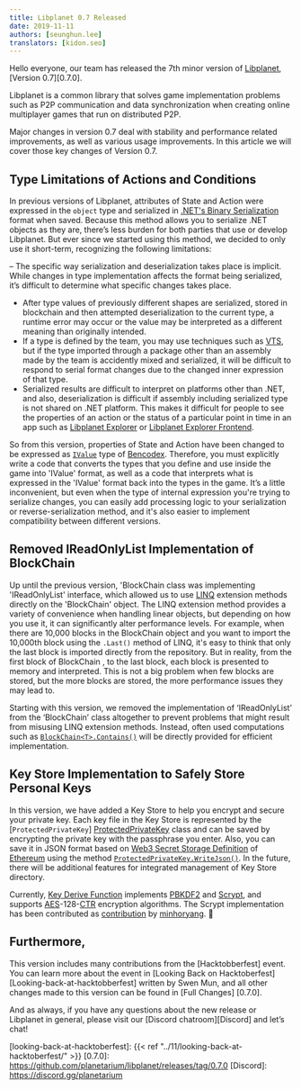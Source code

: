 ```yaml
---
title: Libplanet 0.7 Released
date: 2019-11-11
authors: [seunghun.lee]
translators: [kidon.seo]
---
```


Hello everyone, our team has released the 7th minor version of [Libplanet], [Version 0.7][0.7.0].

Libplanet is a common library that solves game implementation problems such as P2P communication and data synchronization when creating online multiplayer games that run on distributed P2P.

Major changes in version 0.7 deal with stability and performance related improvements, as well as various usage improvements. In this article we will cover those key changes of Version 0.7.

[Libplanet]: https://libplanet.io/

Type Limitations of Actions and Conditions
------------------------

In previous versions of Libplanet, attributes of State and Action were expressed in the `object` type and serialized in [.NET's Binary Serialization][Binary Serialization] format when saved. Because this method allows you to serialize .NET objects as they are, there’s less burden for both parties that use or develop Libplanet. But ever since we started using this method, we decided to only use it short-term, recognizing the following limitations:

– The specific way serialization and deserialization takes place is implicit. While changes in type implementation affects the format being serialized, it’s difficult to determine what specific changes takes place.
- After type values of previously different shapes are serialized, stored in blockchain and then attempted deserialization to the current type, a runtime error may occur or the value may be interpreted as a different meaning than originally intended. 
- If a type is defined by the team, you may use techniques such as [VTS], but if the type imported through a package other than an assembly made by the team is accidently mixed and serialized, it will be difficult to respond to serial format changes due to the changed inner expression of that type.
- Serialized results are difficult to interpret on platforms other than .NET, and also, deserialization is difficult if assembly including serialized type is not shared on .NET platform. This makes it difficult for people to see the properties of an action or the status of a particular point in time in an app such as [Libplanet Explorer] or [Libplanet Explorer Frontend].

[VTS]: https://docs.microsoft.com/en-us/dotnet/standard/serialization/version-tolerant-serialization
[Libplanet Explorer Frontend]: https://docs.microsoft.com/en-us/dotnet/standard/serialization/version-tolerant-serialization

So from this version, properties of State and Action have been changed to be expressed as [`IValue`][IValue] type of [Bencodex]. Therefore, you must explicitly write a code that converts the types that you define and use inside the game into 'IValue' format, as well as a code that interprets what is expressed in the 'IValue' format back into the types in the game. It’s a little inconvenient, but even when the type of internal expression you're trying to serialize changes, you can easily add processing logic to your serialization or reverse-serialization method, and it's also easier to implement compatibility between different versions.

[Binary Serialization]: https://docs.microsoft.com/en-us/dotnet/standard/serialization/binary-serialization
[Libplanet Explorer]: https://github.com/planetarium/libplanet-explorer
[Bencodex]: https://github.com/planetarium/bencodex.net
[IValue]: https://github.com/planetarium/bencodex.net/blob/0.2.0/Bencodex/Types/IValue.cs


Removed IReadOnlyList Implementation of BlockChain<T>
---------------------------------------

Up until the previous version, 'BlockChain<T> class was implementing 'IReadOnlyList<T>' interface, which allowed us to use [LINQ] extension methods directly on the 'BlockChain<T>' object. The LINQ extension method provides a variety of convenience when handling linear objects, but depending on how you use it, it can significantly alter performance levels. For example, when there are 10,000 blocks in the BlockChain<T> object and you want to import the 10,000th block using the `.Last()` method of LINQ, it's easy to think that only the last block is imported directly from the repository. But in reality, from the first block of BlockChain <T>, to the last block, each block is presented to memory and interpreted. This is not a big problem when few blocks are stored, but the more blocks are stored, the more performance issues they may lead to.

Starting with this version, we removed the implementation of ‘IReadOnlyList<T>’ from the ‘BlockChain<T>’ class altogether to prevent problems that might result from misusing LINQ extension methods. Instead, often used computations such as [`BlockChain<T>.Contains()`][BlockChain<T>.Contains] will be directly provided for efficient implementation.

[BlockChain<T>.Contains]: https://docs.libplanet.io/0.7.0/api/Libplanet.Blockchain.BlockChain-1.html#Libplanet_Blockchain_BlockChain_1_Contains_Libplanet_Blocks_Block__0__

[LINQ]: https://docs.microsoft.com/en-us/dotnet/csharp/programming-guide/concepts/linq/


Key Store Implementation to Safely Store Personal Keys
----------------------------------------------

In this version, we have added a Key Store to help you encrypt and secure your private key. Each key file in the Key Store is represented by the [`ProtectedPrivateKey`] [ProtectedPrivateKey] class and can be saved by encrypting the private key with the passphrase you enter. Also, you can save it in JSON format based on [Web3 Secret Storage Definition] of [Ethereum] using the method [`ProtectedPrivateKey.WriteJson()`][ProtectedPrivateKey.WriteJson]. In the future, there will be additional features for integrated management of Key Store directory.

[ProtectedPrivateKey]: https://docs.libplanet.io/0.7.0/api/Libplanet.KeyStore.ProtectedPrivateKey.html
[ProtectedPrivateKey.WriteJson]: https://docs.libplanet.io/0.7.0/api/Libplanet.KeyStore.ProtectedPrivateKey.html#Libplanet_KeyStore_ProtectedPrivateKey_WriteJson_Stream_System_Nullable_Guid___

Currently, [Key Derive Function] implements [PBKDF2] and [Scrypt], and supports [AES]-128-[CTR] encryption algorithms. The Scrypt implementation has been contributed as [contribution][#654] by [minhoryang]. 🎉

[Ethereum]: https://en.wikipedia.org/wiki/Ethereum
[Web3 Secret Storage Definition]: https://github.com/ethereum/wiki/wiki/Web3-Secret-Storage-Definition
[Key Derive Function]: https://en.wikipedia.org/wiki/Key_derivation_function
[PBKDF2]: https://en.wikipedia.org/wiki/PBKDF2
[Scrypt]: https://en.wikipedia.org/wiki/Scrypt
[AES]: https://en.wikipedia.org/wiki/Advanced_Encryption_Standard
[CTR]: https://en.wikipedia.org/wiki/Block_cipher_mode_of_operation#Counter_(CTR) 
[minhoryang]: https://github.com/minhoryang
[#654]: https://github.com/planetarium/libplanet/pull/654


Furthermore,
----

This version includes many contributions from the [Hacktobberfest] event. You can learn more about the event in [Looking Back on Hacktoberfest] [Looking-back-at-hacktobberfest] written by Swen Mun, and all other changes made to this version can be found in [Full Changes] [0.7.0].

And as always, if you have any questions about the new release or Libplanet in general, please visit our [Discord chatroom][Discord] and let’s chat!

[Hacktoberfest]: https://hacktoberfest.digitalocean.com/
[looking-back-at-hacktoberfest]: {{< ref "../11/looking-back-at-hacktoberfest/" >}}
[0.7.0]: https://github.com/planetarium/libplanet/releases/tag/0.7.0
[Discord]: https://discord.gg/planetarium

